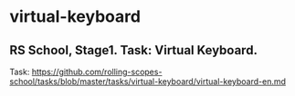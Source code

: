 # virtual-keyboard
RS School, Stage1. Task: Virtual Keyboard.
---
Task: https://github.com/rolling-scopes-school/tasks/blob/master/tasks/virtual-keyboard/virtual-keyboard-en.md
